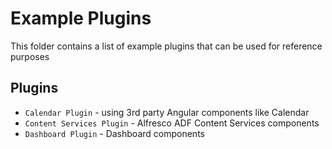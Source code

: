 # Example Plugins

This folder contains a list of example plugins that can be used for reference purposes

## Plugins

- `Calendar Plugin` - using 3rd party Angular components like Calendar
- `Content Services Plugin` - Alfresco ADF Content Services components
- `Dashboard Plugin` - Dashboard components
